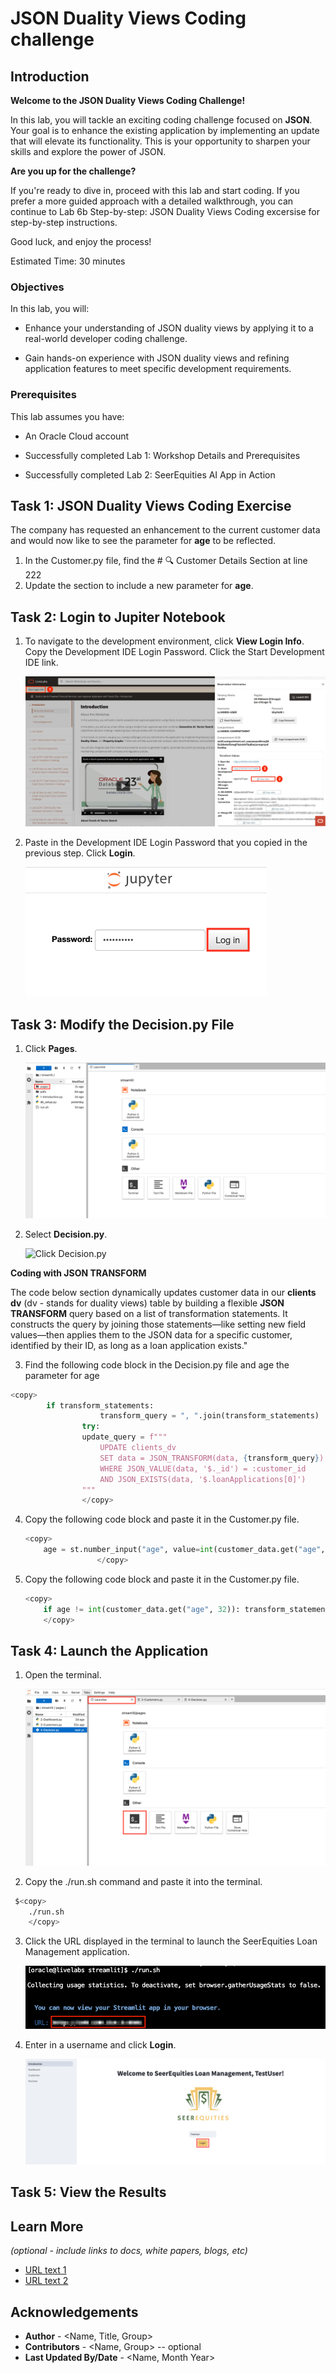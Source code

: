 # JSON Duality Views Coding challenge

## Introduction

**Welcome to the JSON Duality Views Coding Challenge!**

In this lab, you will tackle an exciting coding challenge focused on **JSON**. Your goal is to enhance the existing application by implementing an update that will elevate its functionality. This is your opportunity to sharpen your skills and explore the power of JSON.

**Are you up for the challenge?**

If you're ready to dive in, proceed with this lab and start coding. If you prefer a more guided approach with a detailed walkthrough, you can continue to Lab 6b Step-by-step: JSON Duality Views Coding excersise for step-by-step instructions.

Good luck, and enjoy the process!

Estimated Time: 30 minutes

### Objectives

In this lab, you will:

* Enhance your understanding of JSON duality views by applying it to a real-world developer coding challenge.

* Gain hands-on experience with JSON duality views and refining application features to meet specific development requirements.

### Prerequisites

This lab assumes you have:

* An Oracle Cloud account

* Successfully completed Lab 1: Workshop Details and Prerequisites

* Successfully completed Lab 2: SeerEquities AI App in Action


## Task 1: JSON Duality Views Coding Exercise 


The company has requested an enhancement to the current customer data and would now like to see the parameter for **age** to be reflected. 

1. In the Customer.py file, find the # 🔍 Customer Details Section at line 222
2. Update the section to include a new parameter for **age**.

## Task 2: Login to Jupiter Notebook

1. To navigate to the development environment, click **View Login Info**. Copy the Development IDE Login Password. Click the Start Development IDE link.

    ![Open Development Environment](./images/dev-env.png " ")

2. Paste in the Development IDE Login Password that you copied in the previous step. Click **Login**.

    ![Login](./images/jupyter-login.png " ")

## Task 3: Modify the Decision.py File

1. Click **Pages**.

    ![Click Pages](./images/click-pages.png " ")

2. Select **Decision.py**.

    ![Click Decision.py](./images/decision-py.png " ")

**Coding with JSON TRANSFORM**

The code below section dynamically updates customer data in our **clients dv** (dv - stands for duality views) table by building a flexible  **JSON TRANSFORM** query based on a list of transformation statements. It constructs the query by joining those statements—like setting new field values—then applies them to the JSON data for a specific customer, identified by their ID, as long as a loan application exists."

3. Find the following code block in the Decision.py file and age the parameter for age

````python
<copy>
        if transform_statements:
                    transform_query = ", ".join(transform_statements)
                try:
                update_query = f"""
                    UPDATE clients_dv
                    SET data = JSON_TRANSFORM(data, {transform_query})
                    WHERE JSON_VALUE(data, '$._id') = :customer_id
                    AND JSON_EXISTS(data, '$.loanApplications[0]')
                """
                </copy>
````

4. Copy the following code block and paste it in the Customer.py file.

    ````python
    <copy>
        age = st.number_input("age", value=int(customer_data.get("age", 32)), step=1)
                    </copy>
    ````


5. Copy the following code block and paste it in the Customer.py file.

    ````python
    <copy>
        if age != int(customer_data.get("age", 32)): transform_statements.append("SET '$.age' = :age"); bind_vars['age'] = age                
        </copy>
    ````

## Task 4: Launch the Application

1. Open the terminal. 

    ![Open Terminal](./images/open-terminal.png " ")

2. Copy the ./run.sh command and paste it into the terminal.

````bash
 $<copy>
    ./run.sh
    </copy>
````

3. Click the URL displayed in the terminal to launch the SeerEquities Loan Management application.

    ![Click the URL](./images/click-url.png " ")

4. Enter in a username and click **Login**.

    ![Login](./images/login.png " ")

## Task 5: View the Results

## Learn More

*(optional - include links to docs, white papers, blogs, etc)*

* [URL text 1](http://docs.oracle.com)
* [URL text 2](http://docs.oracle.com)

## Acknowledgements
* **Author** - <Name, Title, Group>
* **Contributors** -  <Name, Group> -- optional
* **Last Updated By/Date** - <Name, Month Year>
